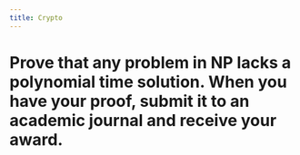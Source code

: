 ```yaml
---
title: Crypto
---
```

<div id="home">
  <h1>Prove that any problem in NP lacks a polynomial time solution. When you have your proof, submit it to an academic journal and receive your award.</h1>
  <div style="display: none;">
  Congrats! This is the final step. When you have completed this step, you have won. 

    The following bytes have been encrypted using this python script:

        input_string = input("Enter the string to encrypt: ")
        encrypted_bytes = bytearray()
        for i, byte in enumerate(input_string.encode('latin-1')):
            encrypted_byte = byte ^ (i + 0x22)
            encrypted_bytes.append(encrypted_byte)
        print("Encrypted bytes (hex):", ' '.join(f"{b:02x}" for b in encrypted_bytes))
        encrypted_string = encrypted_bytes.decode('latin-1')
        print("Encrypted string:", encrypted_string)

    Decrypt the following bytes:

Encrypted bytes (hex): 75 46 48 49 06 43 47 47 4f 0a 0c 60 4b 5c 43 50 55 56 14 75 06 53 59 40 40 1b 14 76 57 48 29 68 62 2c 2a 65 22 2e 3b 2a 25 39 28 63 6e 16 3f 24 72 3b 35 23 33 77 2f 36 34 75
</div>
</div>
